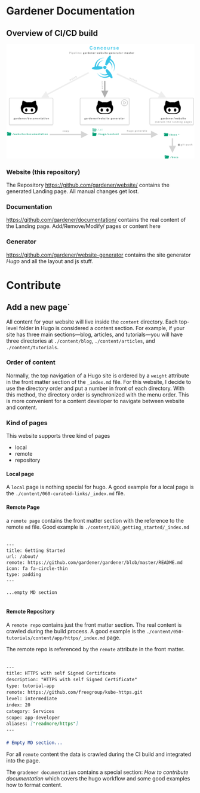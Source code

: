 # Gardener Documentation

## Overview of CI/CD build 

![image](images/overview.png)


### Website (this repository)
The Repository https://github.com/gardener/website/ contains the generated
Landing page. All manual changes get lost.

### Documentation
https://github.com/gardener/documentation/ contains the real content of the 
Landing page. Add/Remove/Modify/ pages or content here

### Generator
https://github.com/gardener/website-generator contains the site generator *Hugo*
and all the layout and js stuff.



# Contribute
## Add a new page`

All content for your website will live inside the `content` directory. Each top-level folder in Hugo is considered a 
content section. For example, if your site has three main sections—blog, articles, and tutorials—you will have 
three directories at `./content/blog`, `./content/articles`, and `./content/tutorials`.

### Order of content
Normally, the top navigation of a Hugo site is ordered by a `weight` attribute in the front matter section of the `_index.md`
file. For this website, I decide to use the directory order and put a number in front of each directory. With this
method, the directory order is synchronized with the menu order. This is more convenient for a content developer 
to navigate between website and content.

### Kind of pages
This website supports three kind of pages
 - local
 - remote
 - repository
 
 
#### Local page
A `local` page is nothing special for hugo. A good example for a local page is the `./content/060-curated-links/_index.md`
file.

#### Remote Page
a `remote page` contains the front matter section with the reference to the remote `md` file.
Good example is `./content/020_getting_started/_index.md`

``` 

---
title: Getting Started
url: /about/
remote: https://github.com/gardener/gardener/blob/master/README.md
icon: fa fa-circle-thin
type: padding
---

...empty MD section


```


#### Remote Repository
A `remote repo` contains just the front matter section. The real content is crawled during the build process.
A good example is the `./content/050-tutorials/content/app/https/_index.md` page. 

The remote repo is referenced by the `remote` attribute in the front matter.

```md

---
title: HTTPS with self Signed Certificate
description: "HTTPS with self Signed Certificate"
type: tutorial-app
remote: https://github.com/freegroup/kube-https.git
level: intermediate
index: 20
category: Services
scope: app-developer
aliases: ["readmore/https"]
---

# Empty MD section...

```

For all `remote` content the data is crawled during the CI build and integrated into the page.

The `gradener documentation` contains a special section: *How to contribute documentation* which covers
the hugo workflow and some good examples how to format content.
